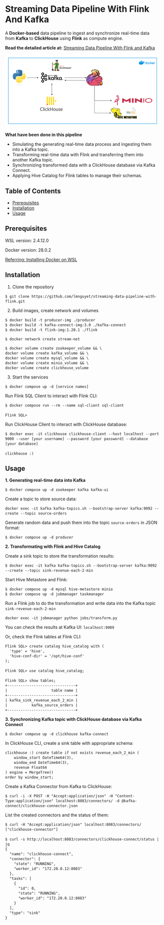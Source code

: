 # Streaming Data Pipeline With Flink And Kafka
A **Docker-based** data pipeline to ingest and synchronize real-time data from **Kafka** to **ClickHouse** using **Flink** as compute engine.

**Read the detailed article at:** [Streaming Data Pipeline With Flink and Kafka]()

![](images/stream_flink_flow.png)

**What have been done in this pipeline**
- Simulating the generating real-time data process and ingesting them into a Kafka topic.
- Transforming real-time data with Flink and transferring them into another Kafka topic.
- Synchronizing transformed data with a ClickHouse database via Kafka Connect.
- Applying Hive Catalog for Flink tables to manage their schemas.

## Table of Contents
- [Prerequisites](#prerequisites)
- [Installation](#installation)
- [Usage](#usage)

## Prerequisites
WSL version: 2.4.12.0

Docker version: 28.0.2

[Referring: Installing Docker on WSL](https://docs.docker.com/engine/install/ubuntu/#install-using-the-repository)

## Installation
1. Clone the repository

```
$ git clone https://github.com/lmnguyet/streaming-data-pipeline-with-flink.git
```

2. Build images, create network and volumes

```
$ docker build -t producer-img ./producer
$ docker build -t kafka-connect-img:3.0 ./kafka-connect
$ docker build -t flink-img:1.20.1 ./flink
```

```
$ docker network create stream-net
```

```
$ docker volume create zookeeper_volume && \
docker volume create kafka_volume && \
docker volume create mysql_volume && \
docker volume create minio_volume && \
docker volume create clickhouse_volume
```

3. Start the services

```
$ docker compose up -d [service names]
```

Run Flink SQL Client to interact with Flink CLI:

```
$ docker compose run --rm --name sql-client sql-client

Flink SQL>
```

Run ClickHouse Client to interact with ClickHouse database:

```
$ docker exec -it clickhouse clickhouse-client --host localhost --port 9000 --user [your username] --password [your password] --database [your database]

clickhouse :)
```

## Usage
**1. Generating real-time data into Kafka**

```
$ docker compose up -d zookeeper kafka kafka-ui
```

Create a topic to store source data:

```
docker exec -it kafka kafka-topics.sh --bootstrap-server kafka:9092 --create --topic source-orders
```

Generate random data and push them into the topic ```source-orders``` in JSON format:

```
$ docker compose up -d producer
```

**2. Transformating with Flink and Hive Catalog**

Create a sink topic to store the transformation results:

```
$ docker exec -it kafka kafka-topics.sh --bootstrap-server kafka:9092 --create --topic sink-revenue-each-2-min
```

Start Hive Metastore and Flink:

```
$ docker compose up -d mysql hive-metastore minio
$ docker compose up -d jobmanager taskmanager
```

Run a Flink job to do the transformation and write data into the Kafka topic ```sink-revenue-each-2-min```

```
docker exec -it jobmanager python jobs/transform.py
```

You can check the results at Kafka UI: ```localhost:9089```

Or, check the Flink tables at Flink CLI:

```
Flink SQL> create catalog hive_catalog with (
  'type' = 'hive',
  'hive-conf-dir' = '/opt/hive-conf'
);

Flink SQL> use catalog hive_catalog;

Flink SQL> show tables;
+-------------------------------+
|                    table name |
+-------------------------------+
| kafka_sink_revenue_each_2_min |
|           kafka_source_orders |
+-------------------------------+
```

**3. Synchronizing Kafka topic with ClickHouse database via Kafka Connect**

```
$ docker compose up -d clickhouse kafka-connect
```

In ClickHouse CLI, create a sink table with appropriate schema:

```
clickhouse :) create table if not exists revenue_each_2_min (
    window_start DateTime64(3),
    window_end DateTime64(3),
    revenue Float64
) engine = MergeTree()
order by window_start;
```

Create a Kafka Connector from Kafka to ClickHouse:

```
$ curl -i -X POST -H "Accept:application/json" -H "Content-Type:application/json" localhost:8083/connectors/ -d @kafka-connect/clickhouse-connector.json
```

List the created connectors and the status of them:

```
$ curl -H "Accept:application/json" localhost:8083/connectors/
["clickhouse-connector"]

$ curl -s http://localhost:8083/connectors/clickhouse-connect/status | jq
{
  "name": "clickhouse-connect",
  "connector": {
    "state": "RUNNING",
    "worker_id": "172.20.0.12:8083"
  },
  "tasks": [
    {
      "id": 0,
      "state": "RUNNING",
      "worker_id": "172.20.0.12:8083"
    }
  ],
  "type": "sink"
}
```

